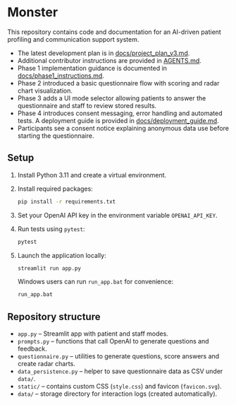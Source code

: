 # Monster

This repository contains code and documentation for an AI-driven patient profiling and communication support system.

- The latest development plan is in [docs/project_plan_v3.md](docs/project_plan_v3.md).
- Additional contributor instructions are provided in [AGENTS.md](AGENTS.md).
- Phase 1 implementation guidance is documented in [docs/phase1_instructions.md](docs/phase1_instructions.md).
- Phase 2 introduced a basic questionnaire flow with scoring and radar chart visualization.
- Phase 3 adds a UI mode selector allowing patients to answer the questionnaire and staff to review stored results.
- Phase 4 introduces consent messaging, error handling and automated tests. A
  deployment guide is provided in [docs/deployment_guide.md](docs/deployment_guide.md).
- Participants see a consent notice explaining anonymous data use before starting the questionnaire.

## Setup

1. Install Python 3.11 and create a virtual environment.
2. Install required packages:

   ```bash
   pip install -r requirements.txt
   ```
3. Set your OpenAI API key in the environment variable `OPENAI_API_KEY`.

4. Run tests using `pytest`:

   ```bash
   pytest
   ```

5. Launch the application locally:

   ```bash
   streamlit run app.py
   ```

   Windows users can run `run_app.bat` for convenience:

   ```bat
   run_app.bat
   ```

## Repository structure

- `app.py` – Streamlit app with patient and staff modes.
- `prompts.py` – functions that call OpenAI to generate questions and feedback.
- `questionnaire.py` – utilities to generate questions, score answers and create radar charts.
- `data_persistence.py` – helper to save questionnaire data as CSV under `data/`.
- `static/` – contains custom CSS (`style.css`) and favicon (`favicon.svg`).
- `data/` – storage directory for interaction logs (created automatically).
